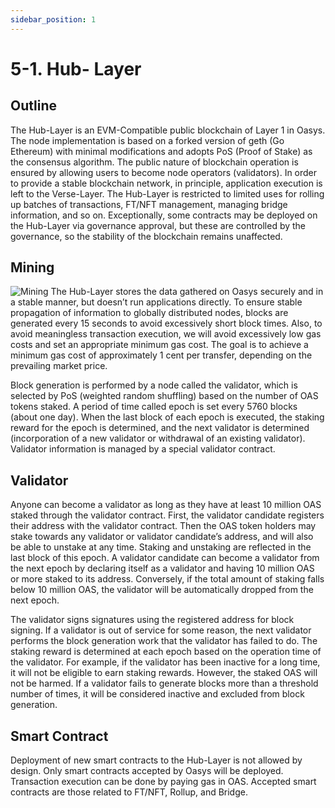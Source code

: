 ```yaml
---
sidebar_position: 1
---
```

# 5-1. Hub- Layer
## Outline
The Hub-Layer is an EVM-Compatible public blockchain of Layer 1 in Oasys. The node implementation is based on a forked version of geth (Go Ethereum) with minimal modifications and adopts PoS (Proof of Stake) as the consensus algorithm. The public nature of blockchain operation is ensured by allowing users to become node operators (validators). In order to provide a stable blockchain network, in principle, application execution is left to the Verse-Layer. The Hub-Layer is restricted to limited uses for rolling up batches of transactions, FT/NFT management, managing bridge information, and so on. Exceptionally, some contracts may be deployed on the Hub-Layer via governance approval, but these are controlled by the governance, so the stability of the blockchain remains unaffected.
## Mining
![Mining](/img/docs/whitepaper/technologies/mining.png)
The Hub-Layer stores the data gathered on Oasys securely and in a stable manner, but doesn’t run applications directly. To ensure stable propagation of information to globally distributed nodes, blocks are generated every 15 seconds to avoid excessively short block times. Also, to avoid meaningless transaction execution, we will avoid excessively low gas costs and set an appropriate minimum gas cost. The goal is to achieve a minimum gas cost of approximately 1 cent per transfer, depending on the prevailing market price.

Block generation is performed by a node called the validator, which is selected by PoS (weighted random shuffling) based on the number of OAS tokens staked. A period of time called epoch is set every 5760 blocks (about one day). When the last block of each epoch is executed, the staking reward for the epoch is determined, and the next validator is determined (incorporation of a new validator or withdrawal of an existing validator). Validator information is managed by a special validator contract.

## Validator
Anyone can become a validator as long as they have at least 10 million OAS staked through the validator contract. First, the validator candidate registers their address with the validator contract. Then the OAS token holders may stake towards any validator or validator candidate’s address, and will also be able to unstake at any time. Staking and unstaking are reflected in the last block of this epoch. A validator candidate can become a validator from the next epoch by declaring itself as a validator and having 10 million OAS or more staked to its address. Conversely, if the total amount of staking falls below 10 million OAS, the validator will be automatically dropped from the next epoch.

The validator signs signatures using the registered address for block signing. If a validator is out of service for some reason, the next validator performs the block generation work that the validator has failed to do. The staking reward is determined at each epoch based on the operation time of the validator. For example, if the validator has been inactive for a long time, it will not be eligible to earn staking rewards. However, the staked OAS will not be harmed. If a validator fails to generate blocks more than a threshold number of times, it will be considered inactive and excluded from block generation.

## Smart Contract
Deployment of new smart contracts to the Hub-Layer is not allowed by design. Only smart contracts accepted by Oasys will be deployed. Transaction execution can be done by paying gas in OAS. Accepted smart contracts are those related to FT/NFT, Rollup, and Bridge.
